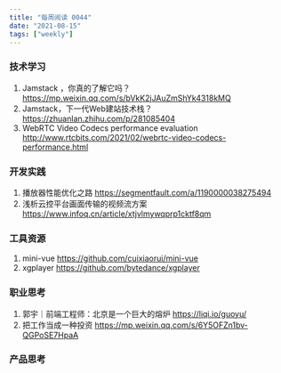 ```yaml
---
title: "每周阅读 0044"
date: "2021-08-15"
tags: ["weekly"]
---
```


### 技术学习
1. Jamstack ，你真的了解它吗？https://mp.weixin.qq.com/s/bVkK2jJAuZmShYk4318kMQ
2. Jamstack，下一代Web建站技术栈？https://zhuanlan.zhihu.com/p/281085404
3. WebRTC Video Codecs performance evaluation http://www.rtcbits.com/2021/02/webrtc-video-codecs-performance.html

### 开发实践
1. 播放器性能优化之路 https://segmentfault.com/a/1190000038275494
2. 浅析云控平台画面传输的视频流方案 https://www.infoq.cn/article/xtjvlmywqprp1cktf8qm


### 工具资源
1. mini-vue https://github.com/cuixiaorui/mini-vue
2. xgplayer https://github.com/bytedance/xgplayer

### 职业思考
1. 郭宇｜前端工程师：北京是一个巨大的熔炉 https://liqi.io/guoyu/
2. 把工作当成一种投资 https://mp.weixin.qq.com/s/6Y5OFZn1bv-QGPoSE7HpaA

### 产品思考
